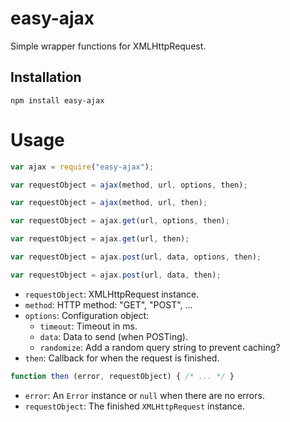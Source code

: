 # easy-ajax

Simple wrapper functions for XMLHttpRequest.

## Installation

    npm install easy-ajax

# Usage

```javascript
var ajax = require("easy-ajax");
```
```javascript
var requestObject = ajax(method, url, options, then);
```
```javascript
var requestObject = ajax(method, url, then);
```
```javascript
var requestObject = ajax.get(url, options, then);
```
```javascript
var requestObject = ajax.get(url, then);
```
```javascript
var requestObject = ajax.post(url, data, options, then);
```
```javascript
var requestObject = ajax.post(url, data, then);
```

* `requestObject`: XMLHttpRequest instance.
* `method`: HTTP method: "GET", "POST", ...
* `options`: Configuration object:
  * `timeout`: Timeout in ms.
  * `data`: Data to send (when POSTing).
  * `randomize`: Add a random query string to prevent caching?
* `then`: Callback for when the request is finished.


```javascript
function then (error, requestObject) { /* ... */ }
```

* `error`: An `Error` instance or `null` when there are no errors.
* `requestObject`: The finished `XMLHttpRequest` instance.
